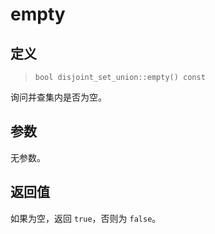 # empty
## 定义
> `bool disjoint_set_union::empty() const`

询问并查集内是否为空。

## 参数
无参数。

## 返回值
如果为空，返回 `true`，否则为 `false`。